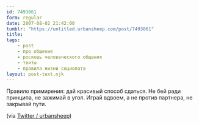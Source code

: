 ```yaml
---
id: 7493861
form: regular
date: 2007-08-02 21:42:00
tumblr: "https://untitled.urbansheep.com/post/7493861"
title:
tags:
    - post
    - про общение
    - роскошь человеческого общения
    - твиты
    - правила жизни социопата
layout: post-text.njk
---
```


<p>Правило примирения: дай красивый способ сдаться. Не бей ради принципа, не зажимай в угол. Играй вдвоем, а не против партнера, не закрывай пути.</p>

<p>(via <a href="http://twitter.com/urbansheep/statuses/182953192">Twitter / urbansheep</a>)</p>

